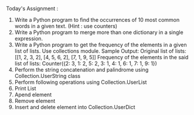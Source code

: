 Today's Assignment :
1. Write a Python program to find the occurrences of 10 most common words in a given text.
(Hint : use counters)
2. Write a Python program to merge more than one dictionary in a single expression.
3. Write a Python program to get the frequency of the elements in a given list of lists. Use collections module.
Sample Output:
Original list of lists:
[[1, 2, 3, 2], [4, 5, 6, 2], [7, 1, 9, 5]]
Frequency of the elements in the said list of lists:
Counter({2: 3, 1: 2, 5: 2, 3: 1, 4: 1, 6: 1, 7: 1, 9: 1})
4. Perform the string concatenation and palindrome using Collection.UserString class
5. Perform following operations using
Collection.UserList
1. Print List
2. Apend element
3. Remove element
6. Insert and delete element into Collection.UserDict